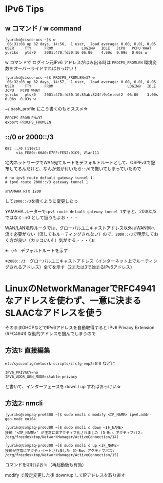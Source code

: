 # IPv6 Tips
## w コマンド / w command
```
[yuriko@cisco-ucs ~]$ w
 06:31:08 up 32 days, 14:56,  1 user,  load average: 0.00, 0.01, 0.05
USER     TTY      FROM             LOGIN@   IDLE   JCPU   PCPU WHAT
yuriko   pts/0    2001:470:fd50:16 06:00    4.00s  0.09s  0.06s w
```
w コマンドで ログイン元IPv6 アドレスがはみ出る時は `PROCPS_FROMLEN` 環境変数をオーバーライドすればおっけい！
```
[yuriko@cisco-ucs ~]$ PROCPS_FROMLEN=37 w
 06:32:03 up 32 days, 14:57,  1 user,  load average: 0.00, 0.01, 0.05
USER     TTY      FROM                                  LOGIN@   IDLE   JCPU   PCPU WHAT
yuriko   pts/0    2001:470:fd50:16:85ab:824f:9e1e:ebf2  06:00    3.00s  0.06s  0.03s w
```
~/.bash_profile にこう書くのもオススメ☆
```
PROCPS_FROMLEN=37
export PROCPS_FROMLEN
```

## ::/0 or 2000::/3
```
OE2 ::/0 [110/1]
     via FE80::66A0:E7FF:FE52:91C9, Vlan111
```
宅内ネットワークでWAN宛てルートをデフォルトルートとして、OSPFv3で配布してるんだけど、なんか気が付いたら`::/0`で撒いてしまっていたので
```
# no ipv6 route default gateway tunnel 1
# ipv6 route 2000::/3 gateway tunnel 1

※YAMAHA RTX 1200
```
して`2000::/3`を撒くように変更したっ

YAMAHA ルーターで`ipv6 route default gateway tunnel 1`すると、2000::/3 ではなく ::/0 として扱うもよお・・・

WAN/LAN境界ルータでは、グローバルユニキャストアドレス以外はWAN側へ流す必要がない（流してもルーティングされない）ので、`2000::/3`で明示しておく方が良い（カッコいい!!）気がする・・・（ぉ

※`::/0`　デフォルトルートを示す

※`2000::/3`　グローバルユニキャストアドレス（インターネット上でルーティングされるアドレス）全てを示す（2または3で始まるIPv6アドレス）

# LinuxのNetworkManagerでRFC4941なアドレスを使わず、一意に決まるSLAACなアドレスを使う
そのままDHCPなどでIPv6アドレスを自動取得すると IPv6 Privacy Extension (RFC4941) な動的アドレスを掴んでしまうので

## 方法1: 直接編集
`etc/sysconfig/network-scripts/ifcfg-enp2s0f0` などに

```
IPV6_PRIVACY=no
IPV6_ADDR_GEN_MODE=stable-privacy
```

と書いて、インターフェースを down / up すればおっけい☆

## 方法2: nmcli
```
[yuriko@compaq-pro6300 ~]$ sudo nmcli c modify <IF_NAME> ipv6.addr-gen-mode eui64

[yuriko@compaq-pro6300 ~]$ sudo nmcli c down <IF_NAME>
接続 '<IF_NAME>' が正常に非アクティブ化されました (D-Bus アクティブパス: /org/freedesktop/NetworkManager/ActiveConnection/14)

[yuriko@compaq-pro6300 ~]$ sudo nmcli c up <IF_NAME>
接続が正常にアクティベートされました (D-Bus アクティブパス: /org/freedesktop/NetworkManager/ActiveConnection/15)
```

コマンドを叩けばおｋ（再起動後も有効）

modify で設定変更した後 down/up してIPアドレスを取り直す
